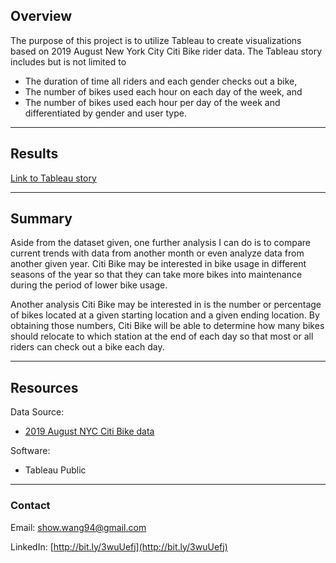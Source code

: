 ## Overview
The purpose of this project is to utilize Tableau to create visualizations based on 2019 August New York City Citi Bike rider data. The Tableau story includes but is not limited to
* The duration of time all riders and each gender checks out a bike,
* The number of bikes used each hour on each day of the week, and 
* The number of bikes used each hour per day of the week and differentiated by gender and user type.

---

<!-- Results: Using the visualizations you have in your Tableau Story, describe the results of each visualization underneath the image. -->
## Results

[Link to Tableau story](https://public.tableau.com/views/CitiBikeNYCStory/NYCstory?:language=en-US&publish=yes&:display_count=n&:origin=viz_share_link)

<!-- add some images from Tableau to this section-->

---

<!-- Summary: Provide a high-level summary of the results and two additional visualizations that you would perform with the given dataset. -->
## Summary

Aside from the dataset given, one further analysis I can do is to compare current trends with data from another month or even analyze data from another given year. Citi Bike may be interested in bike usage in different seasons of the year so that they can take more bikes into maintenance during the period of lower bike usage.

Another analysis Citi Bike may be interested in is the number or percentage of bikes located at a given starting location and a given ending location. By obtaining those numbers, Citi Bike will be able to determine how many bikes should relocate to which station at the end of each day so that most or all riders can check out a bike each day.

---

## Resources

Data Source:

  - [2019 August NYC Citi Bike data](https://s3.amazonaws.com/tripdata/index.html)

<!-- "pip show <software>" in command prompt to see pip install ver -->
<!-- pip show code from https://stackoverflow.com/questions/10214827/find-which-version-of-package-is-installed-with-pip -->
Software:

  - Tableau Public
     
---

### Contact

Email: show.wang94@gmail.com

LinkedIn: [http://bit.ly/3wuUefj](http://bit.ly/3wuUefj)
